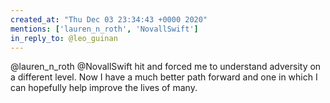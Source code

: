 ```yaml
---
created_at: "Thu Dec 03 23:34:43 +0000 2020"
mentions: ['lauren_n_roth', 'NovallSwift']
in_reply_to: @leo_guinan
---
```


@lauren_n_roth @NovallSwift hit and forced me to understand adversity on a different level. Now I have a much better path forward and one in which I can hopefully help improve the lives of many.